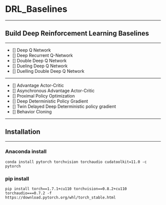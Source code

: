 # DRL_Baselines
----------------------------------------------------------------
## Build Deep Reinforcement Learning Baselines
----------------------------------------------------------------
- [] Deep Q Network
- [] Deep Recurrent Q-Network
- [] Double Deep Q Network
- [] Dueling Deep Q Network
- [] Duelling Double Deep Q Network
----------------------------------------------------------------
- [] Advantage Actor-Critic
- [] Asynchronous Advantage Actor-Critic
- [] Proximal Policy Optimization
- [] Deep Deterministic Policy Gradient
- [] Twin Delayed Deep Deterministic policy gradient
- [] Behavior Cloning

----------------------------------------------------------------
## Installation
----------------------------------------------------------------
### Anaconda install
```
conda install pytorch torchvision torchaudio cudatoolkit=11.0 -c pytorch
```

### pip install
```
pip install torch==1.7.1+cu110 torchvision==0.8.2+cu110 torchaudio===0.7.2 -f https://download.pytorch.org/whl/torch_stable.html
```
